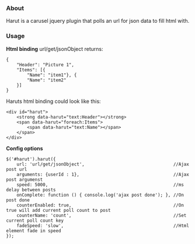 <h3>About</h3>
Harut is a carusel jquery plugin that polls an url for json data to fill html with.


<h3>Usage</h3>
<strong>Html binding</strong>
url/get/jsonObject returns:

```
{
    "Header": "Picture 1",
    "Items": [{
        "Name": "item1"}, {
        "Name": "item2"
    }]
}
```

Haruts html binding could look like this:

```
<div id="harut">
    <strong data-harut="text:Header"></strong>
    <span data-harut="foreach:Items">
        <span data-harut="text:Name"></span>
    </span>
</div>
```

<strong>Config options</strong>

```
$('#harut').harut({
    url: 'url/get/jsonObject',                                  //Ajax post url
    arguments: {userId : 1},                                    //Ajax post argumenst
    speed: 5000,                                                //ms delay between posts
    onComplete: function () { console.log('ajax post done'); }, //On post done
    counterEnabled: true,                                       //On true will add current poll count to post               
    counterName: 'count',                                       //Set current poll count key
    fadeSpeed: 'slow',                                          //Html element fade in speed
});
```
